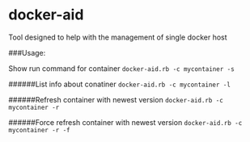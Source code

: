 # docker-aid

Tool designed to help with the management of single docker host

###Usage:

Show run command for container
`docker-aid.rb -c mycontainer -s`

######List info about conatiner
`docker-aid.rb -c mycontainer -l`

######Refresh container with newest version
`docker-aid.rb -c mycontainer -r`

######Force refresh container with newest version
`docker-aid.rb -c mycontainer -r -f`
